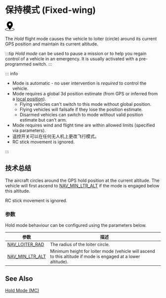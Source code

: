 # 保持模式 (Fixed-wing)

<img src="../../assets/site/position_fixed.svg" title="Position fix required (e.g. GPS)" width="30px" />

The _Hold_ flight mode causes the vehicle to loiter (circle) around its current GPS position and maintain its current altitude.

:::tip
_Hold mode_ can be used to pause a mission or to help you regain control of a vehicle in an emergency.
It is usually activated with a pre-programmed switch.
:::

::: info

- Mode is automatic - no user intervention is _required_ to control the vehicle.
- Mode requires a global 3d position estimate (from GPS or inferred from a [local position](../ros/external_position_estimation.md#enabling-auto-modes-with-a-local-position)).
  - Flying vehicles can't switch to this mode without global position.
  - Flying vehicles will failsafe if they lose the position estimate.
  - Disarmed vehicles can switch to mode without valid position estimate but can't arm.
- Mode requires wind and flight time are within allowed limits (specified via parameters).
- 遥控开关可以在任何无人机上更改飞行模式。
- RC stick movement is ignored.

<!-- https://github.com/PX4/PX4-Autopilot/blob/main/src/modules/commander/ModeUtil/mode_requirements.cpp -->

:::

## 技术总结

The aircraft circles around the GPS hold position at the current altitude.
The vehicle will first ascend to [NAV_MIN_LTR_ALT](#NAV_MIN_LTR_ALT) if the mode is engaged below this altitude.

RC stick movement is ignored.

### 参数

Hold mode behaviour can be configured using the parameters below.

| 参数                                                                                                                                                                      | 描述                                                                                                                                               |
| ----------------------------------------------------------------------------------------------------------------------------------------------------------------------- | ------------------------------------------------------------------------------------------------------------------------------------------------ |
| [NAV_LOITER_RAD](../advanced_config/parameter_reference.md#NAV_LOITER_RAD)                                                    | The radius of the loiter circle.                                                                                                 |
| <a id="NAV_MIN_LTR_ALT"></a>[NAV_MIN_LTR_ALT](../advanced_config/parameter_reference.md#NAV_MIN_LTR_ALT) | Minimum height for loiter mode (vehicle will ascend to this altitude if mode is engaged at a lower altitude). |

## See Also

[Hold Mode (MC)](../flight_modes_mc/hold.md)

<!-- this maps to AUTO_LOITER in flight mode state machine -->

